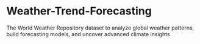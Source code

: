 # Weather-Trend-Forecasting
The World Weather Repository dataset to analyze global weather patterns, build forecasting models, and uncover advanced climate insights
